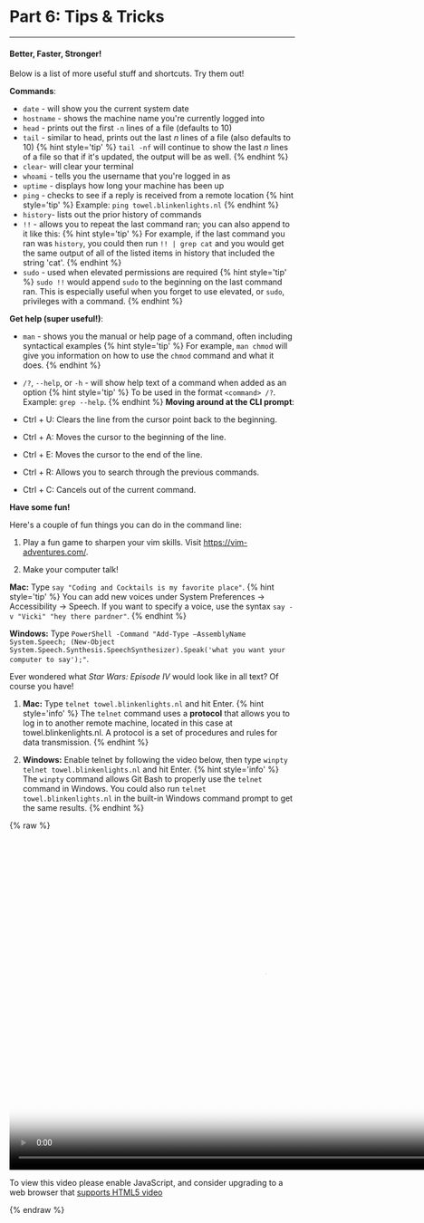 # Part 6: Tips & Tricks

---

#### Better, Faster, Stronger!

Below is a list of more useful stuff and shortcuts. Try them out!

**Commands**:

* `date` - will show you the current system date
* `hostname` - shows the machine name you're currently logged into
* `head` - prints out the first `-n` lines of a file \(defaults to 10\)
* `tail` - similar to head, prints out the last _n_ lines of a file \(also defaults to 10\)
    {% hint style='tip' %}
`tail -nf` will continue to show the last _n_ lines of a file so that if it's updated, the output will be as well.
    {% endhint %}
* `clear`- will clear your terminal
* `whoami` - tells you the username that you're logged in as
* `uptime` - displays how long your machine has been up
* `ping` - checks to see if a reply is received from a remote location
    {% hint style='tip' %}
Example: `ping towel.blinkenlights.nl`
    {% endhint %}
* `history`- lists out the prior history of commands
* `!!` - allows you to repeat the last command ran; you can also append to it like this:
    {% hint style='tip' %}
For example, if the last command you ran was `history`, you could then run `!! | grep cat` and you would get the same output of all of the listed items in history that included the string 'cat'.
    {% endhint %}
* `sudo` - used when elevated permissions are required
    {% hint style='tip' %}
`sudo !!` would append `sudo` to the beginning on the last command ran. This is especially useful when you forget to use elevated, or `sudo`, privileges with a command.
    {% endhint %}

**Get help \(super useful!\)**:

* `man` - shows you the manual or help page of a command, often including syntactical examples
    {% hint style='tip' %}
For example, `man chmod` will give you information on how to use the `chmod` command and what it does.
    {% endhint %}
* `/?`, `--help`, or `-h` - will show help text of a command when added as an option
    {% hint style='tip' %}
To be used in the format `<command> /?`. Example: `grep --help`.
    {% endhint %}
**Moving around at the CLI prompt**:

* Ctrl + U: Clears the line from the cursor point back to the beginning.

* Ctrl + A: Moves the cursor to the beginning of the line.

* Ctrl + E: Moves the cursor to the end of the line.

* Ctrl + R: Allows you to search through the previous commands.

* Ctrl + C: Cancels out of the current command.

**Have some fun!**

Here's a couple of fun things you can do in the command line:

1. Play a fun game to sharpen your vim skills. Visit https://vim-adventures.com/.

2. Make your computer talk!

**Mac:** Type `say "Coding and Cocktails is my favorite place"`.
    {% hint style='tip' %}
You can add new voices under System Preferences -> Accessibility -> Speech. If you want to specify a voice, use the syntax  `say -v "Vicki" "hey there pardner"`.
    {% endhint %}

**Windows:** Type `PowerShell -Command "Add-Type –AssemblyName System.Speech; (New-Object System.Speech.Synthesis.SpeechSynthesizer).Speak('what you want your computer to say');"`.

Ever wondered what _Star Wars: Episode IV_ would look like in all text? Of course you have!

1. **Mac:** Type `telnet towel.blinkenlights.nl` and hit Enter.
    {% hint style='info' %}
The `telnet` command uses a **protocol** that allows you to log in to another remote machine, located in this case at towel.blinkenlights.nl. A protocol is a set of procedures and rules for data transmission.
    {% endhint %}

2. **Windows:** Enable telnet by following the video below, then type `winpty telnet towel.blinkenlights.nl` and hit Enter.
    {% hint style='info' %}
The `winpty` command allows Git Bash to properly use the `telnet` command in Windows. You could also run `telnet towel.blinkenlights.nl` in the built-in Windows command prompt to get the same results.
    {% endhint %}

{% raw %}
  <video id="enable-telnet" class="video-js" controls preload="auto" width="900" height="600"
  poster="enable-telnet.jpg" data-setup="{}">
  <source src="videos/enable-telnet.mp4" type='video/mp4'>
  <p class="vjs-no-js">
    To view this video please enable JavaScript, and consider upgrading to a web browser that
    <a href="http://videojs.com/html5-video-support/" target="_blank">supports HTML5 video</a>
  </p>
  </video>
{% endraw %}

